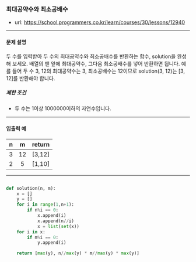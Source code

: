 ### 최대공약수와 최소공배수

 - url: https://school.programmers.co.kr/learn/courses/30/lessons/12940
 
 --------
 
#### 문제 설명
두 수를 입력받아 두 수의 최대공약수와 최소공배수를 반환하는 함수, solution을 완성해 보세요. 배열의 맨 앞에 최대공약수, 그다음 최소공배수를 넣어 반환하면 됩니다. 예를 들어 두 수 3, 12의 최대공약수는 3, 최소공배수는 12이므로 solution(3, 12)는 [3, 12]를 반환해야 합니다.

##### 제한 조건
 - 두 수는 1이상 1000000이하의 자연수입니다.

--------
 
#### 입출력 예
 |n|m|return|
 |:---:|:---:|:---:|
 |3|12|[3,12]|
 |2|5|[1,10]|

--------

```python

def solution(n, m):
    x = []
    y = []
    for i in range(1,n+1):
        if n%i == 0:
            x.append(i)
            x.append(n//i)
            x = list(set(x))
    for i in x:
        if m%i == 0:
            y.append(i)

    return [max(y), n//max(y) * m//max(y) * max(y)]

```